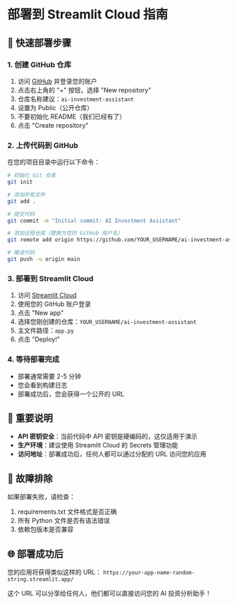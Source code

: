 # 部署到 Streamlit Cloud 指南

## 🚀 快速部署步骤

### 1. 创建 GitHub 仓库

1. 访问 [GitHub](https://github.com) 并登录您的账户
2. 点击右上角的 "+" 按钮，选择 "New repository"
3. 仓库名称建议：`ai-investment-assistant`
4. 设置为 Public（公开仓库）
5. 不要初始化 README（我们已经有了）
6. 点击 "Create repository"

### 2. 上传代码到 GitHub

在您的项目目录中运行以下命令：

```bash
# 初始化 Git 仓库
git init

# 添加所有文件
git add .

# 提交代码
git commit -m "Initial commit: AI Investment Assistant"

# 添加远程仓库（替换为您的 GitHub 用户名）
git remote add origin https://github.com/YOUR_USERNAME/ai-investment-assistant.git

# 推送代码
git push -u origin main
```

### 3. 部署到 Streamlit Cloud

1. 访问 [Streamlit Cloud](https://share.streamlit.io/)
2. 使用您的 GitHub 账户登录
3. 点击 "New app"
4. 选择您刚创建的仓库：`YOUR_USERNAME/ai-investment-assistant`
5. 主文件路径：`app.py`
6. 点击 "Deploy!"

### 4. 等待部署完成

- 部署通常需要 2-5 分钟
- 您会看到构建日志
- 部署成功后，您会获得一个公开的 URL

## 📝 重要说明

- **API 密钥安全**：当前代码中 API 密钥是硬编码的，这仅适用于演示
- **生产环境**：建议使用 Streamlit Cloud 的 Secrets 管理功能
- **访问地址**：部署成功后，任何人都可以通过分配的 URL 访问您的应用

## 🔧 故障排除

如果部署失败，请检查：
1. requirements.txt 文件格式是否正确
2. 所有 Python 文件是否有语法错误
3. 依赖包版本是否兼容

## 🌐 部署成功后

您的应用将获得类似这样的 URL：
`https://your-app-name-random-string.streamlit.app/`

这个 URL 可以分享给任何人，他们都可以直接访问您的 AI 投资分析助手！